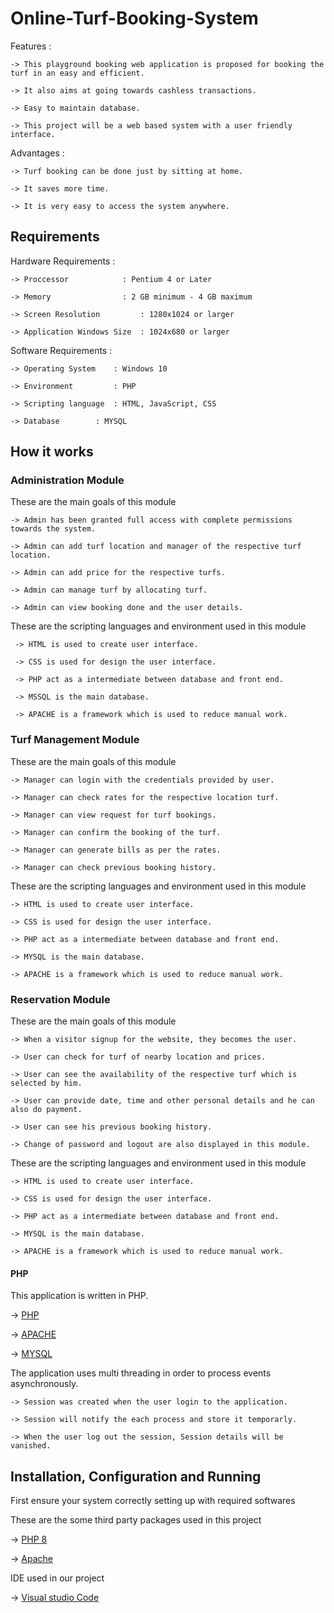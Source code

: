 # Online-Turf-Booking-System

Features :
	
	-> This playground booking web application is proposed for booking the turf in an easy and efficient.

	-> It also aims at going towards cashless transactions.
	
	-> Easy to maintain database.
	
	-> This project will be a web based system with a user friendly interface.

Advantages :

    -> Turf booking can be done just by sitting at home.

    -> It saves more time.

    -> It is very easy to access the system anywhere.

       
## Requirements 

Hardware Requirements :
	
	-> Proccessor 		     : Pentium 4 or Later
	
	-> Memory    		     : 2 GB minimum - 4 GB maximum
	
	-> Screen Resolution 	     : 1280x1024 or larger
	
	-> Application Windows Size  : 1024x680 or larger

Software Requirements :

	-> Operating System    : Windows 10
	
	-> Environment	       : PHP
	
	-> Scripting language  : HTML, JavaScript, CSS
	
	-> Database	       : MYSQL

## How it works

### Administration Module

These are the main goals of this module 

    -> Admin has been granted full access with complete permissions towards the system. 

    -> Admin can add turf location and manager of the respective turf location.
 
    -> Admin can add price for the respective turfs.
 
    -> Admin can manage turf by allocating turf.

    -> Admin can view booking done and the user details.

These are the scripting languages and environment used in this module 

     -> HTML is used to create user interface.
	
     -> CSS is used for design the user interface.
	
     -> PHP act as a intermediate between database and front end.
	
     -> MSSQL is the main database.
	
     -> APACHE is a framework which is used to reduce manual work.

### Turf Management Module

These are the main goals of this module 

    -> Manager can login with the credentials provided by user. 

    -> Manager can check rates for the respective location turf.
 
    -> Manager can view request for turf bookings.
    
    -> Manager can confirm the booking of the turf.

    -> Manager can generate bills as per the rates.

    -> Manager can check previous booking history.
 
These are the scripting languages and environment used in this module 

    -> HTML is used to create user interface.
	
    -> CSS is used for design the user interface.
	
    -> PHP act as a intermediate between database and front end.
	
    -> MYSQL is the main database.
	
    -> APACHE is a framework which is used to reduce manual work.

### Reservation Module

These are the main goals of this module

    -> When a visitor signup for the website, they becomes the user.

    -> User can check for turf of nearby location and prices.
 
    -> User can see the availability of the respective turf which is selected by him.

    -> User can provide date, time and other personal details and he can also do payment.

    -> User can see his previous booking history.
    
    -> Change of password and logout are also displayed in this module.

These are the scripting languages and environment used in this module 

    -> HTML is used to create user interface.
	
    -> CSS is used for design the user interface.
	
    -> PHP act as a intermediate between database and front end.
	
    -> MYSQL is the main database.
	
    -> APACHE is a framework which is used to reduce manual work.

#### PHP 

This application is written in PHP.

  -> [PHP](https://github.com/php/php-src)
  
  -> [APACHE](https://github.com/apache)
  
  -> [MYSQL](https://github.com/mysql)
	 

The application uses multi threading in order to process events asynchronously.
	
	-> Session was created when the user login to the application.
	
	-> Session will notify the each process and store it temporarly.
	
	-> When the user log out the session, Session details will be vanished. 

## Installation, Configuration and Running 

First ensure your system correctly setting up with required softwares 

These are the some third party packages used in this project

   -> [PHP 8](https://www.php.net/downloads.php)
	
   -> [Apache](https://httpd.apache.org/download.cgi)

IDE used in our project 

   -> [Visual studio Code](https://code.visualstudio.com/download)
